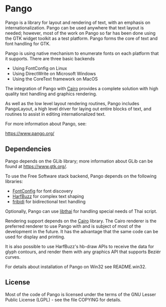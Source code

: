 Pango
=====

Pango is a library for layout and rendering of text, with an emphasis
on internationalization. Pango can be used anywhere that text layout
is needed; however, most of the work on Pango so far has been done using
the GTK widget toolkit as a test platform. Pango forms the core of text
and font handling for GTK.

Pango is using native mechanism to enumerate fonts on each platform
that it supports. There are three basic backends

- Using FontConfig on Linux
- Using DirectWrite on Microsoft Windows
- Using the CoreText framework on MacOS

The integration of Pango with [Cairo](https://cairographics.org)
provides a complete solution with high quality text handling and
graphics rendering.

As well as the low level layout rendering routines, Pango includes
PangoLayout, a high level driver for laying out entire blocks of text,
and routines to assist in editing internationalized text.

For more information about Pango, see:

 https://www.pango.org/

Dependencies
------------
Pango depends on the GLib library; more information about GLib can
be found at https://www.gtk.org/.

To use the Free Software stack backend, Pango depends on the following
libraries:

- [FontConfig](https://www.fontconfig.org) for font discovery
- [HarfBuzz](http://www.harfbuzz.org) for complex text shaping
- [fribidi](http://fribidi.org) for bidirectional text handling

Optionally, Pango can use [libthai](https://linux.thai.net/projects/libthai)
for handling special needs of Thai script.

Rendering support depends on the [Cairo](https://cairographics.org) library.
The Cairo renderer is the preferred renderer to use Pango with and is
subject of most of the development in the future.  It has the
advantage that the same code can be used for display and printing.

It is also possible to use HarfBuzz's hb-draw APIs to receive the
data for glyph contours, and render them with any graphics API that
supports Beziér curves.

For details about installation of Pango on Win32 see README.win32.

License
-------
Most of the code of Pango is licensed under the terms of the
GNU Lesser Public License (LGPL) - see the file COPYING for details.
